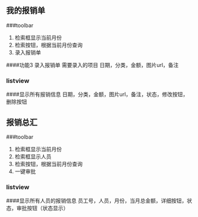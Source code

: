 ## 我的报销单

###toolbar
1. 检索框显示当前月份
2. 检索按钮，根据当前月份查询
3. 录入报销单

####功能3 录入报销单
需要录入的项目
日期，分类，金额，图片url，备注

### listview
####显示所有报销信息
日期，分类，金额，图片url，备注，状态，修改按钮，删除按钮


## 报销总汇
###toolbar
1. 检索框显示当前月份
2. 检索框显示人员
3. 检索按钮，根据当前月份查询
4. 一键审批

### listview
####显示所有人员的报销信息
员工号，人员，月份，当月总金额，详细按钮，状态，审批按钮（状态显示）


